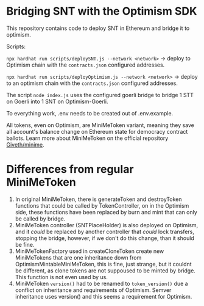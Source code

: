 # Bridging SNT with the Optimism SDK

This repository contains code to deploy SNT in Ethereum and bridge it to optimism.

Scripts:

`npx hardhat run scripts/deploySNT.js --network <network>` -> deploy to Optimism chain with the `contracts.json` configured addresses.

`npx hardhat run scripts/deployOptimism.js --network <network>` -> deploy to an optimism chain with the `contracts.json` configured addresses.

The script `node index.js` uses the configured goerli bridge to bridge 1 STT on Goerli into 1 SNT on Optimism-Goerli.

To everything work, .env needs to be created out of .env.example.

All tokens, even on Optimism, are MiniMeToken variant, meaning they save all account's balance change on Ethereum state for democracy contract ballots. Learn more about MiniMeToken on the official repository [Giveth/minime](https://github.com/Giveth/minime).

# Differences from regular MiniMeToken

1. In original MiniMeToken, there is generateToken and destroyToken functions that could be called by TokenController, on in the Optimism side, these functions have been replaced by burn and mint that can only be called by bridge.
2. MiniMeToken controller (SNTPlaceHolder) is also deployed on Optimism, and it *could* be replaced by another controller that *could* lock transfers, stopping the bridge, however, if we don't do this change, than it should be fine.
3. MiniMeTokenFactory used in createCloneToken create new MiniMeTokens that are one inheritance down from OptimismMintableMiniMeToken, this is fine, just strange, but it couldnt be different, as clone tokens are not suppoused to be minted by bridge. This function is not even used by us. 
4. MiniMeToken `version()` had to be renamed to `token_version()` due a conflict on inheritance and requirements of Optimism. Semver inheritance uses version() and this seems a requirement for Optimism.